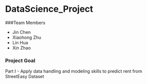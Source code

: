 # DataScience_Project

###Team Members
- Jin Chen
- Xiaohong Zhu
- Lin Hua
- Xin Zhao

### Project Goal
Part I - Apply data handling and modeling skills to predict rent from StreetEasy Dataset